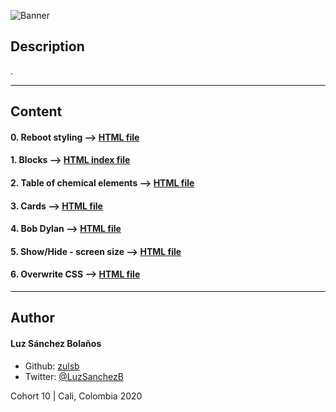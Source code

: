 ![Banner]()
## Description

.

---
## Content

#### 0. Reboot styling --> [HTML file](./0-index.html)

#### 1. Blocks --> [HTML index file](./1-index.html)

#### 2. Table of chemical elements --> [HTML file](./2-index.html)

#### 3. Cards --> [HTML file](./3-index.html)

#### 4. Bob Dylan --> [HTML file](./4-index.html)

#### 5. Show/Hide - screen size --> [HTML file](./5-index.html)

#### 6. Overwrite CSS --> [HTML file](./6-styles.css)

---

## Author
#### Luz Sánchez Bolaños
- Github: [zulsb](https://github.com/zulsb)
- Twitter: [@LuzSanchezB](https://twitter.com/LuzSanchezB)

Cohort 10 |
Cali, Colombia 2020